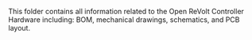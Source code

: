 This folder contains all information related to the Open ReVolt Controller Hardware including: BOM, mechanical drawings, schematics, and PCB layout. 

